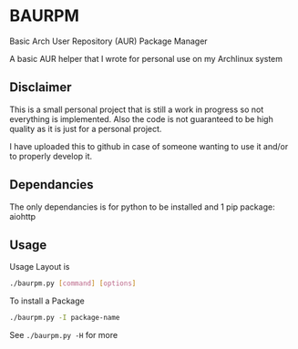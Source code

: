 # BAURPM
Basic Arch User Repository (AUR) Package Manager

A basic AUR helper that I wrote for personal use on my Archlinux system

## Disclaimer
This is a small personal project that is still a work in progress so not everything is implemented.
Also the code is not guaranteed to be high quality as it is just for a personal project.

I have uploaded this to github in case of someone wanting to use it and/or to properly develop it.

## Dependancies
The only dependancies is for python to be installed and 1 pip package: aiohttp

## Usage
Usage Layout is
```sh
./baurpm.py [command] [options]
```
To install a Package
```sh
./baurpm.py -I package-name
```
See `./baurpm.py -H` for more
